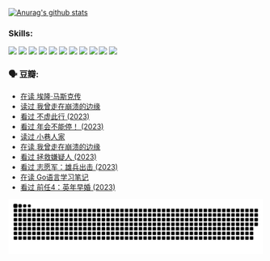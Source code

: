 
[![Anurag's github stats](https://github-readme-stats.vercel.app/api?username=w940853815)](https://github.com/anuraghazra/github-readme-stats)

### Skills:

<code><img height="32" src="https://cdn.jsdelivr.net/npm/simple-icons@v5/icons/python.svg"></code>
<code><img height="32" src="https://cdn.jsdelivr.net/npm/simple-icons@v5/icons/javascript.svg"></code>
<code><img height="32" src="https://cdn.jsdelivr.net/npm/simple-icons@v5/icons/django.svg"></code>
<code><img height="32" src="https://cdn.jsdelivr.net/npm/simple-icons@v5/icons/flask.svg"></code>
<code><img height="32" src="https://cdn.jsdelivr.net/npm/simple-icons@v5/icons/vuetify.svg"></code>
<code><img height="32" src="https://cdn.jsdelivr.net/npm/simple-icons@v5/icons/git.svg"></code>
<code><img height="32" src="https://cdn.jsdelivr.net/npm/simple-icons@v5/icons/docker.svg"></code>
<code><img height="32" src="https://cdn.jsdelivr.net/npm/simple-icons@v5/icons/postgresql.svg"></code>
<code><img height="32" src="https://cdn.jsdelivr.net/npm/simple-icons@v5/icons/elasticsearch.svg"></code>
<code><img height="32" src="https://cdn.jsdelivr.net/npm/simple-icons@v5/icons/macos.svg"></code>
<code><img height="32" src="https://cdn.jsdelivr.net/npm/simple-icons@v5/icons/linux.svg"></code>

### 🗣 豆瓣:

<!-- DOUBAN-ACTIVITIES:START -->
- [在读 埃隆·马斯克传](https://www.douban.com/people/136069238/status/4500417190/?_i=05961493)
- [读过 我曾走在崩溃的边缘](https://www.douban.com/people/136069238/status/4500416754/?_i=05961493)
- [看过 不虚此行‎ (2023)](https://www.douban.com/people/136069238/status/4499973052/?_i=05961493)
- [看过 年会不能停！‎ (2023)](https://www.douban.com/people/136069238/status/4498582002/?_i=05961493)
- [读过 小巷人家](https://www.douban.com/people/136069238/status/4489290935/?_i=05961493)
- [在读 我曾走在崩溃的边缘](https://www.douban.com/people/136069238/status/4489290559/?_i=05961493)
- [看过 拯救嫌疑人‎ (2023)](https://www.douban.com/people/136069238/status/4477421513/?_i=05961493)
- [看过 志愿军：雄兵出击‎ (2023)](https://www.douban.com/people/136069238/status/4465247367/?_i=05961493)
- [在读 Go语言学习笔记](https://www.douban.com/people/136069238/status/4459852901/?_i=05961493)
- [看过 前任4：英年早婚‎ (2023)](https://www.douban.com/people/136069238/status/4458320768/?_i=05961493)
<!-- DOUBAN-ACTIVITIES:END -->


![Snake animation](https://raw.githubusercontent.com/w940853815/w940853815/output/github-contribution-grid-snake.svg)

<!--
**w940853815/w940853815** is a ✨ _special_ ✨ repository because its `README.md` (this file) appears on your GitHub profile.

Here are some ideas to get you started:

- 🔭 I’m currently working on ...
- 🌱 I’m currently learning ...
- 👯 I’m looking to collaborate on ...
- 🤔 I’m looking for help with ...
- 💬 Ask me about ...
- 📫 How to reach me: ...
- 😄 Pronouns: ...
- ⚡ Fun fact: ...
-->
